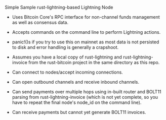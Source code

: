 Simple Sample rust-lightning-based Lightning Node

* Uses Bitcoin Core's RPC interface for non-channel funds management as well as consensus data.
* Accepts commands on the command line to perform Lightning actions.
* panic!()s if you try to use this on mainnet as most data is not persisted to disk and error handling is generally a crapshoot.
* Assumes you have a local copy of rust-lightning and rust-lightning-invoice from the rust-bitcoin project in the same directory as this repo.

* Can connect to nodes/accept incoming connections.
* Can open outbound channels and receive inbound channels.
* Can send payments over multiple hops using in-built router and BOLT11 parsing from rust-lightning-invoice (which is not yet complete, so you have to repeat the final node's node_id on the command line).
* Can receive payments but cannot yet generate BOLT11 invoices.
